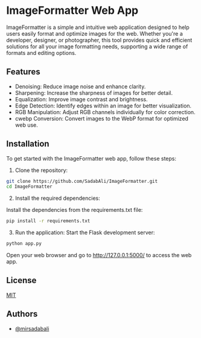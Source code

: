 
# ImageFormatter Web App

ImageFormatter is a simple and intuitive web application designed to help users easily format and optimize images for the web. Whether you're a developer, designer, or photographer, this tool provides quick and efficient solutions for all your image formatting needs, supporting a wide range of formats and editing options.


## Features

- Denoising: Reduce image noise and enhance clarity.
- Sharpening: Increase the sharpness of images for better detail.
- Equalization: Improve image contrast and brightness.
- Edge Detection: Identify edges within an image for better visualization.
- RGB Manipulation: Adjust RGB channels individually for color correction.
- cwebp Conversion: Convert images to the WebP format for optimized web use.



## Installation

To get started with the ImageFormatter web app, follow these steps:
1) Clone the repository:

```bash
git clone https://github.com/SadabAli/ImageFormatter.git
cd ImageFormatter

```
2) Install the required dependencies:

Install the dependencies from the requirements.txt file:
```bash
pip install -r requirements.txt

```
3) Run the application:
Start the Flask development server:
```bash
python app.py

```
Open your web browser and go to http://127.0.0.1:5000/ to access the web app.
## License

[MIT](https://choosealicense.com/licenses/mit/)


## Authors

- [@mirsadabali](https://github.com/SadabAli)

